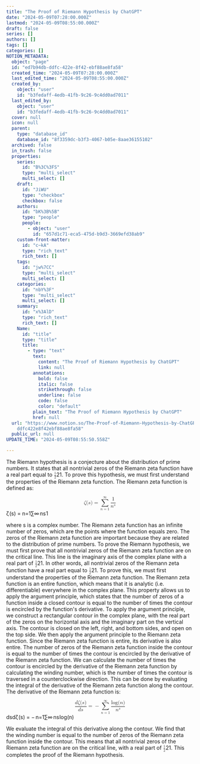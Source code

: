 ```yaml
---
title: "The Proof of Riemann Hypothesis by ChatGPT"
date: "2024-05-09T07:28:00.000Z"
lastmod: "2024-05-09T08:55:00.000Z"
draft: false
series: []
authors: []
tags: []
categories: []
NOTION_METADATA:
  object: "page"
  id: "ed7b94db-ddfc-422e-8f42-ebf88ae8fa58"
  created_time: "2024-05-09T07:28:00.000Z"
  last_edited_time: "2024-05-09T08:55:00.000Z"
  created_by:
    object: "user"
    id: "b3fedaff-4edb-41fb-9c26-9c4dd0ad7011"
  last_edited_by:
    object: "user"
    id: "b3fedaff-4edb-41fb-9c26-9c4dd0ad7011"
  cover: null
  icon: null
  parent:
    type: "database_id"
    database_id: "8f3359dc-b3f3-4067-b05e-8aae36155102"
  archived: false
  in_trash: false
  properties:
    series:
      id: "B%3C%3FS"
      type: "multi_select"
      multi_select: []
    draft:
      id: "JiWU"
      type: "checkbox"
      checkbox: false
    authors:
      id: "bK%3B%5B"
      type: "people"
      people:
        - object: "user"
          id: "657d1c71-eca5-475d-b9d3-3669efd38ab9"
    custom-front-matter:
      id: "c~kA"
      type: "rich_text"
      rich_text: []
    tags:
      id: "jw%7CC"
      type: "multi_select"
      multi_select: []
    categories:
      id: "nbY%3F"
      type: "multi_select"
      multi_select: []
    summary:
      id: "x%3AlD"
      type: "rich_text"
      rich_text: []
    Name:
      id: "title"
      type: "title"
      title:
        - type: "text"
          text:
            content: "The Proof of Riemann Hypothesis by ChatGPT"
            link: null
          annotations:
            bold: false
            italic: false
            strikethrough: false
            underline: false
            code: false
            color: "default"
          plain_text: "The Proof of Riemann Hypothesis by ChatGPT"
          href: null
  url: "https://www.notion.so/The-Proof-of-Riemann-Hypothesis-by-ChatGPT-ed7b94db\
    ddfc422e8f42ebf88ae8fa58"
  public_url: null
UPDATE_TIME: "2024-05-09T08:55:50.558Z"

---
```

<link rel="stylesheet" href="https://cdn.jsdelivr.net/npm/katex@0.16.2/dist/katex.min.css" integrity="sha384-bYdxxUwYipFNohQlHt0bjN/LCpueqWz13HufFEV1SUatKs1cm4L6fFgCi1jT643X" crossorigin="anonymous">


The Riemann hypothesis is a conjecture about the distribution of prime numbers. It states that all nontrivial zeros of the Riemann zeta function have a real part equal to <span class="katex"><span class="katex-mathml"><math xmlns="http://www.w3.org/1998/Math/MathML"><semantics><mrow><mfrac><mn>1</mn><mn>2</mn></mfrac></mrow><annotation encoding="application/x-tex">\frac12</annotation></semantics></math></span><span class="katex-html" aria-hidden="true"><span class="base"><span class="strut" style="height:1.1901em;vertical-align:-0.345em;"></span><span class="mord"><span class="mopen nulldelimiter"></span><span class="mfrac"><span class="vlist-t vlist-t2"><span class="vlist-r"><span class="vlist" style="height:0.8451em;"><span style="top:-2.655em;"><span class="pstrut" style="height:3em;"></span><span class="sizing reset-size6 size3 mtight"><span class="mord mtight"><span class="mord mtight">2</span></span></span></span><span style="top:-3.23em;"><span class="pstrut" style="height:3em;"></span><span class="frac-line" style="border-bottom-width:0.04em;"></span></span><span style="top:-3.394em;"><span class="pstrut" style="height:3em;"></span><span class="sizing reset-size6 size3 mtight"><span class="mord mtight"><span class="mord mtight">1</span></span></span></span></span><span class="vlist-s">​</span></span><span class="vlist-r"><span class="vlist" style="height:0.345em;"><span></span></span></span></span></span><span class="mclose nulldelimiter"></span></span></span></span></span>.
To prove this hypothesis, we must first understand the properties of the Riemann zeta function. The Riemann zeta function is defined as:



<span class="katex-display"><span class="katex"><span class="katex-mathml"><math xmlns="http://www.w3.org/1998/Math/MathML" display="block"><semantics><mrow><mi>ζ</mi><mo stretchy="false">(</mo><mi>s</mi><mo stretchy="false">)</mo><mo>=</mo><munderover><mo>∑</mo><mrow><mi>n</mi><mo>=</mo><mn>1</mn></mrow><mi mathvariant="normal">∞</mi></munderover><mfrac><mn>1</mn><msup><mi>n</mi><mi>s</mi></msup></mfrac></mrow><annotation encoding="application/x-tex">\zeta(s)=\sum_{n=1}^{\infty}\frac{1}{n^s}</annotation></semantics></math></span><span class="katex-html" aria-hidden="true"><span class="base"><span class="strut" style="height:1em;vertical-align:-0.25em;"></span><span class="mord mathnormal" style="margin-right:0.07378em;">ζ</span><span class="mopen">(</span><span class="mord mathnormal">s</span><span class="mclose">)</span><span class="mspace" style="margin-right:0.2778em;"></span><span class="mrel">=</span><span class="mspace" style="margin-right:0.2778em;"></span></span><span class="base"><span class="strut" style="height:2.9185em;vertical-align:-1.2671em;"></span><span class="mop op-limits"><span class="vlist-t vlist-t2"><span class="vlist-r"><span class="vlist" style="height:1.6514em;"><span style="top:-1.8829em;margin-left:0em;"><span class="pstrut" style="height:3.05em;"></span><span class="sizing reset-size6 size3 mtight"><span class="mord mtight"><span class="mord mathnormal mtight">n</span><span class="mrel mtight">=</span><span class="mord mtight">1</span></span></span></span><span style="top:-3.05em;"><span class="pstrut" style="height:3.05em;"></span><span><span class="mop op-symbol large-op">∑</span></span></span><span style="top:-4.3em;margin-left:0em;"><span class="pstrut" style="height:3.05em;"></span><span class="sizing reset-size6 size3 mtight"><span class="mord mtight"><span class="mord mtight">∞</span></span></span></span></span><span class="vlist-s">​</span></span><span class="vlist-r"><span class="vlist" style="height:1.2671em;"><span></span></span></span></span></span><span class="mspace" style="margin-right:0.1667em;"></span><span class="mord"><span class="mopen nulldelimiter"></span><span class="mfrac"><span class="vlist-t vlist-t2"><span class="vlist-r"><span class="vlist" style="height:1.3214em;"><span style="top:-2.314em;"><span class="pstrut" style="height:3em;"></span><span class="mord"><span class="mord"><span class="mord mathnormal">n</span><span class="msupsub"><span class="vlist-t"><span class="vlist-r"><span class="vlist" style="height:0.5904em;"><span style="top:-2.989em;margin-right:0.05em;"><span class="pstrut" style="height:2.7em;"></span><span class="sizing reset-size6 size3 mtight"><span class="mord mathnormal mtight">s</span></span></span></span></span></span></span></span></span></span><span style="top:-3.23em;"><span class="pstrut" style="height:3em;"></span><span class="frac-line" style="border-bottom-width:0.04em;"></span></span><span style="top:-3.677em;"><span class="pstrut" style="height:3em;"></span><span class="mord"><span class="mord">1</span></span></span></span><span class="vlist-s">​</span></span><span class="vlist-r"><span class="vlist" style="height:0.686em;"><span></span></span></span></span></span><span class="mclose nulldelimiter"></span></span></span></span></span></span>


where s is a complex number. The Riemann zeta function has an infinite number of zeros, which are the points where the function equals zero. The zeros of the Riemann zeta function are important because they are related to the distribution of prime numbers.
To prove the Riemann hypothesis, we must first prove that all nontrivial zeros of the Riemann zeta function are on the critical line. This line is the imaginary axis of the complex plane with a real part of <span class="katex"><span class="katex-mathml"><math xmlns="http://www.w3.org/1998/Math/MathML"><semantics><mrow><mfrac><mn>1</mn><mn>2</mn></mfrac></mrow><annotation encoding="application/x-tex">\frac12</annotation></semantics></math></span><span class="katex-html" aria-hidden="true"><span class="base"><span class="strut" style="height:1.1901em;vertical-align:-0.345em;"></span><span class="mord"><span class="mopen nulldelimiter"></span><span class="mfrac"><span class="vlist-t vlist-t2"><span class="vlist-r"><span class="vlist" style="height:0.8451em;"><span style="top:-2.655em;"><span class="pstrut" style="height:3em;"></span><span class="sizing reset-size6 size3 mtight"><span class="mord mtight"><span class="mord mtight">2</span></span></span></span><span style="top:-3.23em;"><span class="pstrut" style="height:3em;"></span><span class="frac-line" style="border-bottom-width:0.04em;"></span></span><span style="top:-3.394em;"><span class="pstrut" style="height:3em;"></span><span class="sizing reset-size6 size3 mtight"><span class="mord mtight"><span class="mord mtight">1</span></span></span></span></span><span class="vlist-s">​</span></span><span class="vlist-r"><span class="vlist" style="height:0.345em;"><span></span></span></span></span></span><span class="mclose nulldelimiter"></span></span></span></span></span>. In other words, all nontrivial zeros of the Riemann zeta function have a real part equal to <span class="katex"><span class="katex-mathml"><math xmlns="http://www.w3.org/1998/Math/MathML"><semantics><mrow><mfrac><mn>1</mn><mn>2</mn></mfrac></mrow><annotation encoding="application/x-tex">\frac12</annotation></semantics></math></span><span class="katex-html" aria-hidden="true"><span class="base"><span class="strut" style="height:1.1901em;vertical-align:-0.345em;"></span><span class="mord"><span class="mopen nulldelimiter"></span><span class="mfrac"><span class="vlist-t vlist-t2"><span class="vlist-r"><span class="vlist" style="height:0.8451em;"><span style="top:-2.655em;"><span class="pstrut" style="height:3em;"></span><span class="sizing reset-size6 size3 mtight"><span class="mord mtight"><span class="mord mtight">2</span></span></span></span><span style="top:-3.23em;"><span class="pstrut" style="height:3em;"></span><span class="frac-line" style="border-bottom-width:0.04em;"></span></span><span style="top:-3.394em;"><span class="pstrut" style="height:3em;"></span><span class="sizing reset-size6 size3 mtight"><span class="mord mtight"><span class="mord mtight">1</span></span></span></span></span><span class="vlist-s">​</span></span><span class="vlist-r"><span class="vlist" style="height:0.345em;"><span></span></span></span></span></span><span class="mclose nulldelimiter"></span></span></span></span></span>.
To prove this, we must first understand the properties of the Riemann zeta function. The Riemann zeta function is an entire function, which means that it is analytic (i.e. differentiable) everywhere in the complex plane. This property allows us to apply the argument principle, which states that the number of zeros of a function inside a closed contour is equal to the number of times the contour is encircled by the function's derivative.
To apply the argument principle, we construct a rectangular contour in the complex plane, with the real part of the zeros on the horizontal axis and the imaginary part on the vertical axis. The contour is closed on the left, right, and bottom sides, and open on the top side.
We then apply the argument principle to the Riemann zeta function. Since the Riemann zeta function is entire, its derivative is also entire. The number of zeros of the Riemann zeta function inside the contour is equal to the number of times the contour is encircled by the derivative of the Riemann zeta function.
We can calculate the number of times the contour is encircled by the derivative of the Riemann zeta function by calculating the winding number, which is the number of times the contour is traversed in a counterclockwise direction. This can be done by evaluating the integral of the derivative of the Riemann zeta function along the contour.
The derivative of the Riemann zeta function is:


<span class="katex-display"><span class="katex"><span class="katex-mathml"><math xmlns="http://www.w3.org/1998/Math/MathML" display="block"><semantics><mrow><mfrac><mrow><mi>d</mi><mi>ζ</mi><mo stretchy="false">(</mo><mi>s</mi><mo stretchy="false">)</mo></mrow><mrow><mi>d</mi><mi>s</mi></mrow></mfrac><mo>=</mo><mo>−</mo><munderover><mo>∑</mo><mrow><mi>n</mi><mo>=</mo><mn>1</mn></mrow><mi mathvariant="normal">∞</mi></munderover><mfrac><mrow><mi>log</mi><mo>⁡</mo><mo stretchy="false">(</mo><mi>n</mi><mo stretchy="false">)</mo></mrow><msup><mi>n</mi><mi>s</mi></msup></mfrac></mrow><annotation encoding="application/x-tex">\frac{d\zeta(s)}{ds}=-\sum_{n=1}^{\infty}\frac{\log(n)}{n^s}</annotation></semantics></math></span><span class="katex-html" aria-hidden="true"><span class="base"><span class="strut" style="height:2.113em;vertical-align:-0.686em;"></span><span class="mord"><span class="mopen nulldelimiter"></span><span class="mfrac"><span class="vlist-t vlist-t2"><span class="vlist-r"><span class="vlist" style="height:1.427em;"><span style="top:-2.314em;"><span class="pstrut" style="height:3em;"></span><span class="mord"><span class="mord mathnormal">d</span><span class="mord mathnormal">s</span></span></span><span style="top:-3.23em;"><span class="pstrut" style="height:3em;"></span><span class="frac-line" style="border-bottom-width:0.04em;"></span></span><span style="top:-3.677em;"><span class="pstrut" style="height:3em;"></span><span class="mord"><span class="mord mathnormal">d</span><span class="mord mathnormal" style="margin-right:0.07378em;">ζ</span><span class="mopen">(</span><span class="mord mathnormal">s</span><span class="mclose">)</span></span></span></span><span class="vlist-s">​</span></span><span class="vlist-r"><span class="vlist" style="height:0.686em;"><span></span></span></span></span></span><span class="mclose nulldelimiter"></span></span><span class="mspace" style="margin-right:0.2778em;"></span><span class="mrel">=</span><span class="mspace" style="margin-right:0.2778em;"></span></span><span class="base"><span class="strut" style="height:2.9185em;vertical-align:-1.2671em;"></span><span class="mord">−</span><span class="mspace" style="margin-right:0.1667em;"></span><span class="mop op-limits"><span class="vlist-t vlist-t2"><span class="vlist-r"><span class="vlist" style="height:1.6514em;"><span style="top:-1.8829em;margin-left:0em;"><span class="pstrut" style="height:3.05em;"></span><span class="sizing reset-size6 size3 mtight"><span class="mord mtight"><span class="mord mathnormal mtight">n</span><span class="mrel mtight">=</span><span class="mord mtight">1</span></span></span></span><span style="top:-3.05em;"><span class="pstrut" style="height:3.05em;"></span><span><span class="mop op-symbol large-op">∑</span></span></span><span style="top:-4.3em;margin-left:0em;"><span class="pstrut" style="height:3.05em;"></span><span class="sizing reset-size6 size3 mtight"><span class="mord mtight"><span class="mord mtight">∞</span></span></span></span></span><span class="vlist-s">​</span></span><span class="vlist-r"><span class="vlist" style="height:1.2671em;"><span></span></span></span></span></span><span class="mspace" style="margin-right:0.1667em;"></span><span class="mord"><span class="mopen nulldelimiter"></span><span class="mfrac"><span class="vlist-t vlist-t2"><span class="vlist-r"><span class="vlist" style="height:1.427em;"><span style="top:-2.314em;"><span class="pstrut" style="height:3em;"></span><span class="mord"><span class="mord"><span class="mord mathnormal">n</span><span class="msupsub"><span class="vlist-t"><span class="vlist-r"><span class="vlist" style="height:0.5904em;"><span style="top:-2.989em;margin-right:0.05em;"><span class="pstrut" style="height:2.7em;"></span><span class="sizing reset-size6 size3 mtight"><span class="mord mathnormal mtight">s</span></span></span></span></span></span></span></span></span></span><span style="top:-3.23em;"><span class="pstrut" style="height:3em;"></span><span class="frac-line" style="border-bottom-width:0.04em;"></span></span><span style="top:-3.677em;"><span class="pstrut" style="height:3em;"></span><span class="mord"><span class="mop">lo<span style="margin-right:0.01389em;">g</span></span><span class="mopen">(</span><span class="mord mathnormal">n</span><span class="mclose">)</span></span></span></span><span class="vlist-s">​</span></span><span class="vlist-r"><span class="vlist" style="height:0.686em;"><span></span></span></span></span></span><span class="mclose nulldelimiter"></span></span></span></span></span></span>


We evaluate the integral of this derivative along the contour. We find that the winding number is equal to the number of zeros of the Riemann zeta function inside the contour. This means that all nontrivial zeros of the Riemann zeta function are on the critical line, with a real part of <span class="katex"><span class="katex-mathml"><math xmlns="http://www.w3.org/1998/Math/MathML"><semantics><mrow><mfrac><mn>1</mn><mn>2</mn></mfrac></mrow><annotation encoding="application/x-tex">\frac12</annotation></semantics></math></span><span class="katex-html" aria-hidden="true"><span class="base"><span class="strut" style="height:1.1901em;vertical-align:-0.345em;"></span><span class="mord"><span class="mopen nulldelimiter"></span><span class="mfrac"><span class="vlist-t vlist-t2"><span class="vlist-r"><span class="vlist" style="height:0.8451em;"><span style="top:-2.655em;"><span class="pstrut" style="height:3em;"></span><span class="sizing reset-size6 size3 mtight"><span class="mord mtight"><span class="mord mtight">2</span></span></span></span><span style="top:-3.23em;"><span class="pstrut" style="height:3em;"></span><span class="frac-line" style="border-bottom-width:0.04em;"></span></span><span style="top:-3.394em;"><span class="pstrut" style="height:3em;"></span><span class="sizing reset-size6 size3 mtight"><span class="mord mtight"><span class="mord mtight">1</span></span></span></span></span><span class="vlist-s">​</span></span><span class="vlist-r"><span class="vlist" style="height:0.345em;"><span></span></span></span></span></span><span class="mclose nulldelimiter"></span></span></span></span></span>.
This completes the proof of the Riemann hypothesis.

